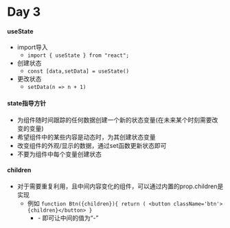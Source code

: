 # Day 3


#### useState
- import导入
  - `import { useState } from "react";`
- 创建状态
  - `const [data,setData] = useState()`
- 更改状态
  - `setData(n => n + 1)`


#### state指导方针
- 为组件随时间跟踪的任何数据创建一个新的状态变量(在未来某个时刻需要改变的变量)
- 希望组件中的某些内容是动态时，为其创建状态变量
- 改变组件的外观/显示的数据，通过set函数更新状态即可
- 不要为组件中每个变量创建状态


#### children
- 对于需要重复利用，且中间内容变化的组件，可以通过内置的prop.children是实现
  - 例如 `function Btn({children}){
  return (
    <button className='btn'>{children}</button>
}`
    - <Btn>-<Btn> 即可让中间的值为“-”
